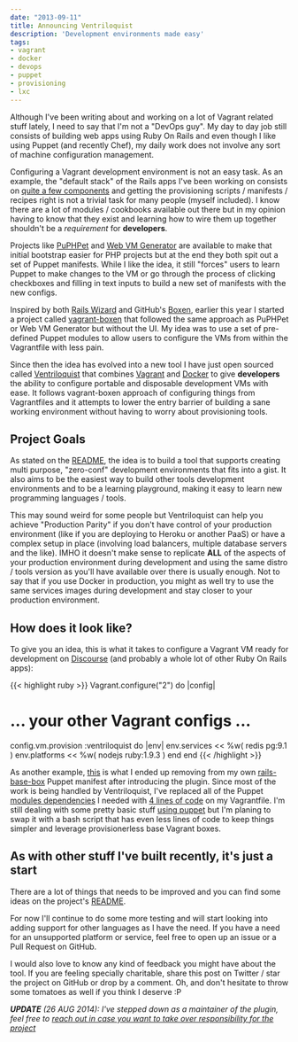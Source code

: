 ```yaml
---
date: "2013-09-11"
title: Announcing Ventriloquist
description: 'Development environments made easy'
tags:
- vagrant
- docker
- devops
- puppet
- provisioning
- lxc
---
```


Although I've been writing about and working on a lot of Vagrant related stuff
lately, I need to say that I'm not a "DevOps guy". My day to day job still consists
of building web apps using Ruby On Rails and even though I like using Puppet (and
recently Chef), my daily work does not involve any sort of machine configuration
management.

Configuring a Vagrant development environment is not an easy task. As an example,
the "default stack" of the Rails apps I've been working on consists on [quite a few components](https://github.com/fgrehm/rails-base-box#vagrant-12-base-box-for-working-with-rails)
and getting the provisioning scripts / manifests / recipes right is not a trivial
task for many people (myself included). I know there are a lot of modules /
cookbooks available out there but in my opinion having to know that they exist
and learning how to wire them up together shouldn't be a *requirement* for
**developers**.

Projects like [PuPHPet](https://puphpet.com/) and [Web VM Generator](http://vmg.slynett.com/)
are available to make that initial bootstrap easier for PHP projects but at the
end they both spit out a set of Puppet manifests. While I like the idea, it still
"forces" users to learn Puppet to make changes to the VM or go through the process of
clicking checkboxes and filling in text inputs to build a new set of manifests with
the new configs.

Inspired by both [Rails Wizard](http://railswizard.org/) and GitHub's [Boxen](http://boxen.github.com/),
earlier this year I started a project called [vagrant-boxen](https://github.com/fgrehm/vagrant-boxen)
that followed the same approach as PuPHPet or Web VM Generator but without the UI.
My idea was to use a set of pre-defined Puppet modules to allow users to configure
the VMs from within the Vagrantfile with less pain.

Since then the idea has evolved into a new tool I have just open sourced called
[Ventriloquist](https://github.com/fgrehm/ventriloquist) that combines [Vagrant](http://www.vagrantup.com/)
and [Docker](http://www.docker.io/) to give **developers** the ability to configure
portable and disposable development VMs with ease. It follows vagrant-boxen
approach of configuring things from Vagrantfiles and it attempts to lower the
entry barrier of building a sane working environment without having to worry about
provisioning tools.


## Project Goals

As stated on the [README](https://github.com/fgrehm/ventriloquist#project-goals),
the idea is to build a tool that supports creating multi purpose, "zero-conf"
development environments that fits into a gist. It also aims to be the easiest
way to build other tools development environments and to be a learning
playground, making it easy to learn new programming languages / tools.

This may sound weird for some people but Ventriloquist can help you achieve
"Production Parity" if you don't have control of your production environment
(like if you are deploying to Heroku or another PaaS) or have a complex setup
in place (involving load balancers, multiple database servers and the like).
IMHO it doesn't make sense to replicate **ALL** of the aspects of your
production environment during development and using the same distro / tools
version as you'll have available over there is usually enough. Not to say that
if you use Docker in production, you might as well try to use the same services
images during development and stay closer to your production environment.


## How does it look like?

To give you an idea, this is what it takes to configure a Vagrant VM ready
for development on [Discourse](http://www.discourse.org/) (and probably a whole
lot of other Ruby On Rails apps):

{{< highlight ruby >}}
Vagrant.configure("2") do |config|
  # ... your other Vagrant configs ...
  config.vm.provision :ventriloquist do |env|
    env.services  << %w( redis pg:9.1 )
    env.platforms << %w( nodejs ruby:1.9.3 )
  end
end
{{< /highlight >}}

As another example, [this](https://github.com/fgrehm/rails-base-box/commit/69021b08dab0ff9ed78a17b16344d207dafb045c#L0L78)
is what I ended up removing from my own [rails-base-box](https://github.com/fgrehm/rails-base-box)
Puppet manifest after introducing the plugin. Since most of the work is being
handled by Ventriloquist, I've replaced all of the Puppet [modules dependencies](https://github.com/fgrehm/rails-base-box/blob/689494009a4fd1955a6b8564d886bbb3e8ed7a80/Puppetfile)
I needed with [4 lines of code](https://github.com/fgrehm/rails-base-box/blob/84fc7649163fb19f2ea4f552420962bd630f8290/Vagrantfile#L32-L35)
on my Vagrantfile. I'm still dealing with some pretty basic stuff [using puppet](https://github.com/fgrehm/rails-base-box/blob/84fc7649163fb19f2ea4f552420962bd630f8290/site.pp)
but I'm planing to swap it with a bash script that has even less lines of code
to keep things simpler and leverage provisionerless base Vagrant boxes.


## As with other stuff I've built recently, it's just a start

There are a lot of things that needs to be improved and you can find some ideas
on the project's [README](https://github.com/fgrehm/ventriloquist#ideas-for-improvements).

For now I'll continue to do some more testing and will start looking into adding
support for other languages as I have the need. If you have a need for an unsupported
platform or service, feel free to open up an issue or a Pull Request on GitHub.

I would also love to know any kind of feedback you might have about the tool.
If you are feeling specially charitable, share this post on Twitter / star the
project on GitHub or drop by a comment. Oh, and don't hesitate to throw some
tomatoes as well if you think I deserve :P

_**UPDATE** (26 AUG 2014): I've stepped down as a maintainer of the plugin, feel
free to [reach out in case you want to take over responsibility for the project](https://github.com/fgrehm/ventriloquist/issues/63)_
